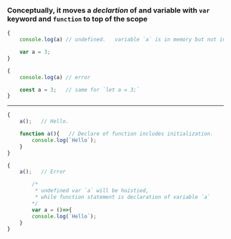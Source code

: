 ### Conceptually,  it moves a ***declartion*** of  and variable with `var` keyword  and `function` to top of the scope

```jsx
{
	console.log(a) // undefined.   variable `a` is in memory but not initialized

	var a = 3;
}

{
	console.log(a) // error

	const a = 3;   // same for `let a = 3;` 
}
```

---

```jsx
{
	a();   // Hello. 

	function a(){   // Declare of function includes initialization.
		console.log(`Hello`);
	}
}

{
	a();   // Error

		/*
		 * undefined var `a` will be hoistied,
		 * while function statement is declaration of variable `a`
		*/
		var a = ()=>{  
		console.log(`Hello`);
	}
}
```
